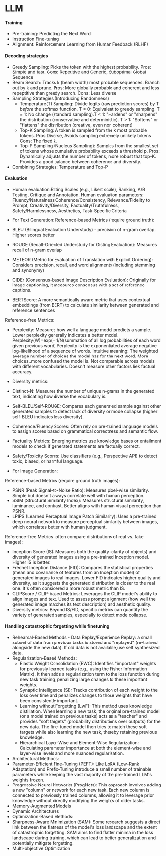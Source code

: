 # LLM
#### Training
* Pre-training: Predicting the Next Word
* Instruction Fine-tuning
* Alignment: Reinforcement Learning from Human Feedback (RLHF)

#### Decoding strategies
* Greedy Sampling: Picks the token with the highest probability.
  Pros: Simple and fast. Cons: Repetitive and Generic, Suboptimal Global Sequence
* Beam Search: Tracks k (beam width) most probable sequences. Branch out by k and prune.
  Pros: More globally probable and coherent and less repeptitive than greedy search. Cons: Less diverse
* Sampling Strategies (Introducing Randomness)
  * Temperature(T) Sampling: Divide logits (raw prediction scores) by T *before* the softmax function. T = 0: Equivalent to greedy sampling. T = 1: No change (standard sampling).T < 1: "Hardens" or "sharpens" the distribution (conservative and deterministic). T > 1: "Softens" or "flattens" the distribution (creative, even non coherent)
  * Top-K Sampling: A token is sampled from the k most probable tokens. Pros:Diverse, Avoids sampling extremely unlikely tokens Cons: The fixed k.
  * Top-P Sampling (Nucleus Sampling): Samples from the smallest set of tokens whose cumulative probability exceeds a threshold p. Pros: Dynamically adjusts the number of tokens, more robust that top-K. Provides a good balance between coherence and diversity.
* Combining Strategies: Temperature and Top-P

#### Evaluation
* Human evaluation:Rating Scales (e.g., Likert scale), Ranking, A/B Testing, Critique and Annotation.
  Human evaluation parameters: Fluency/Naturalness,Coherence/Consistency, Relevance/Fidelity to Prompt, Creativity/Diversity, Factuality/Truthfulness, Safety/Harmlessness, Aesthetics, Task-Specific Criteria

* For Text Generation:
Reference-based Metrics (require ground truth): 
 * BLEU (Bilingual Evaluation Understudy) - precision of n-gram overlap. Higher scores better. 
 * ROUGE (Recall-Oriented Understudy for Gisting Evaluation): Measures recall of n-gram overlap
 * METEOR (Metric for Evaluation of Translation with Explicit Ordering): Considers precision, recall, and word alignments (including stemming and synonymy)
 * CIDEr (Consensus-based Image Description Evaluation): Originally for image captioning, it measures consensus with a set of reference captions.
 * BERTScore: A more semantically aware metric that uses contextual embeddings (from BERT) to calculate similarity between generated and reference sentences

Reference-free Metrics:
* Perplexity: Measures how well a language model predicts a sample. Lower perplexity generally indicates a better model.
  Perplexity(W)=exp(− 1/N(summation of all log probabilities of each word given previous word)
  Perplexity is the exponentiated average negative log-likelihood of a sequence of words.
  Intuitive meaning: The weighted average number of choices the model has for the next word. More choices..more confused the model is.
  Not comparable across models with different vocabularies. Doesn't measure other factors liek factual accuracy.
 
* Diversity metrics:
 * Distinct-N: Measures the number of unique n-grams in the generated text, indicating how diverse the vocabulary is.
 * Self-BLEU/Self-ROUGE: Compares each generated sample against other generated samples to detect lack of diversity or mode collapse (higher self-BLEU indicates less diversity).
* Coherence/Fluency Scores: Often rely on pre-trained language models to assign scores based on grammatical correctness and semantic flow.
* Factuality Metrics: Emerging metrics use knowledge bases or entailment models to check if generated statements are factually correct.
* Safety/Toxicity Scores: Use classifiers (e.g., Perspective API) to detect toxic, biased, or harmful language.

* For Image Generation:

Reference-based Metrics (require ground truth images):
* PSNR (Peak Signal-to-Noise Ratio): Measures pixel-wise similarity. Simple but doesn't always correlate well with human perception.
* SSIM (Structural Similarity Index): Measures structural similarity, luminance, and contrast. Better aligns with human visual perception than PSNR.
* LPIPS (Learned Perceptual Image Patch Similarity): Uses a pre-trained deep neural network to measure perceptual similarity between images, which correlates better with human judgment.

Reference-free Metrics (often compare distributions of real vs. fake images):
* Inception Score (IS): Measures both the quality (clarity of objects) and diversity of generated images using a pre-trained Inception model. Higher IS is better.
* Fréchet Inception Distance (FID): Compares the statistical properties (mean and covariance of features from an Inception model) of generated images to real images. Lower FID indicates higher quality and diversity, as it suggests the generated distribution is closer to the real one. It's often considered a more robust metric than IS.
* CLIPScore / CLIP-based Metrics: Leverages the CLIP model's ability to align images and text. Used to assess prompt alignment (how well the generated image matches its text description) and aesthetic quality.
* Diversity metrics: Beyond IS/FID, specific metrics can quantify the variety of generated samples, especially to detect mode collapse.

#### Handling catastrophic forgetting while finetuning
* Rehearsal-Based Methods - Data Replay/Experience Replay: a small subset of data from previous tasks is stored and "replayed" (re-trained alongside the new data). If old data is not available,use self synthesized data.
* Regularization-Based Methods:
  * Elastic Weight Consolidation (EWC): Identifies "important" weights for previously learned tasks (e.g., using the Fisher Information Matrix). It then adds a regularization term to the loss function during new task training, penalizing large changes to these important weights. 
  * Synaptic Intelligence (SI): Tracks contribution of each weight to the loss over time and penalizes changes to those weights that have been consistently important.
  * Learning without Forgetting (LwF): This method uses knowledge distillation. When learning a new task, the original pre-trained model (or a model trained on previous tasks) acts as a "teacher" and provides "soft targets" (probability distributions over outputs) for the new data. The fine-tuned model then tries to match these soft targets while also learning the new task, thereby retaining previous knowledge.
  * Hierarchical Layer-Wise and Element-Wise Regularization: Calculating parameter importance at both the element-wise and layer-wise levels and more nuanced regularization.
* Architectural Methods:
 * Parameter-Efficient Fine-Tuning (PEFT): Like LoRA (Low-Rank Adaptation) and Prefix-Tuning introduce a small number of trainable parameters while keeping the vast majority of the pre-trained LLM's weights frozen. 
 * Progressive Neural Networks (ProgNets): This approach involves adding a new "column" or network for each new task. Each new column is connected to previously trained columns, allowing it to leverage prior knowledge without directly modifying the weights of older tasks.
 * Memory-Augmented Models
 * Dynamic Architectures
* Optimization-Based Methods:
 * Sharpness-Aware Minimization (SAM): Some research suggests a direct link between the flatness of the model's loss landscape and the extent of catastrophic forgetting. SAM aims to find flatter minima in the loss landscape during training, which can lead to better generalization and potentially mitigate forgetting.
 * Multi-objective Optimization

